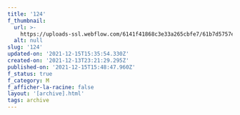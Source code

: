 ```yaml
---
title: '124'
f_thumbnail:
  url: >-
    https://uploads-ssl.webflow.com/6141f41868c3e33a265cbfe7/61b7d5757eec89b5e8475a30_124.jpg
  alt: null
slug: '124'
updated-on: '2021-12-15T15:35:54.330Z'
created-on: '2021-12-13T23:21:29.295Z'
published-on: '2021-12-15T15:48:47.960Z'
f_status: true
f_category: M
f_afficher-la-racine: false
layout: '[archive].html'
tags: archive
---
```



